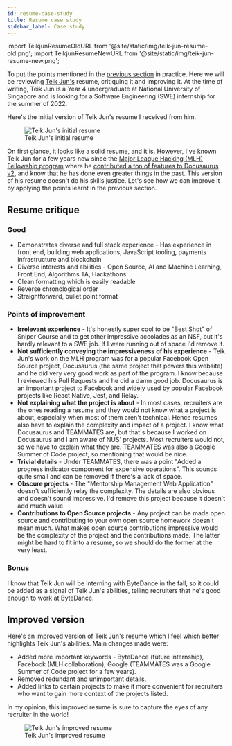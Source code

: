 ```yaml
---
id: resume-case-study
title: Resume case study
sidebar_label: Case study
---
```


import TeikjunResumeOldURL from '@site/static/img/teik-jun-resume-old.png'; import TeikjunResumeNewURL from '@site/static/img/teik-jun-resume-new.png';

To put the points mentioned in the [previous section](./resume.md) in practice. Here we will be reviewing [Teik Jun's](https://github.com/teikjun) resume, critiquing it and improving it. At the time of writing, Teik Jun is a Year 4 undergraduate at National University of Singapore and is looking for a Software Engineering (SWE) internship for the summer of 2022.

Here's the initial version of Teik Jun's resume I received from him.

<div class="text--center">
  <figure>
    <img alt="Teik Jun's initial resume" class="shadow--md" src={TeikjunResumeOldURL} />
    <figcaption>Teik Jun's initial resume</figcaption>
  </figure>
</div>

On first glance, it looks like a solid resume, and it is. However, I've known Teik Jun for a few years now since the [Major League Hacking (MLH) Fellowship program](https://fellowship.mlh.io/) where he [contributed a ton of features to Docusaurus v2](https://github.com/facebook/docusaurus/commits?author=teikjun), and know that he has done even greater things in the past. This version of his resume doesn't do his skills justice. Let's see how we can improve it by applying the points learnt in the previous section.

## Resume critique

### Good

- Demonstrates diverse and full stack experience - Has experience in front end, building web applications, JavaScript tooling, payments infrastructure and blockchain
- Diverse interests and abilities - Open Source, AI and Machine Learning, Front End, Algorithms TA, Hackathons
- Clean formatting which is easily readable
- Reverse chronological order
- Straightforward, bullet point format

### Points of improvement

- **Irrelevant experience** - It's honestly super cool to be "Best Shot" of Sniper Course and to get other impressive accolades as an NSF, but it's hardly relevant to a SWE job. If I were running out of space I'd remove it.
- **Not sufficiently conveying the impressiveness of his experience** - Teik Jun's work on the MLH program was for a popular Facebook Open Source project, Docusaurus (the same project that powers this website) and he did very very good work as part of the program. I know because I reviewed his Pull Requests and he did a damn good job. Docusaurus is an important project to Facebook and widely used by popular Facebook projects like React Native, Jest, and Relay.
- **Not explaining what the project is about** - In most cases, recruiters are the ones reading a resume and they would not know what a project is about, especially when most of them aren't technical. Hence resumes also have to explain the complexity and impact of a project. I know what Docusaurus and TEAMMATES are, but that's because I worked on Docusaurus and I am aware of NUS' projects. Most recruiters would not, so we have to explain what they are. TEAMMATES was also a Google Summer of Code project, so mentioning that would be nice.
- **Trivial details** - Under TEAMMATES, there was a point "Added a progress indicator component for expensive operations". This sounds quite small and can be removed if there's a lack of space.
- **Obscure projects** - The "Mentorship Management Web Application" doesn't sufficiently relay the complexity. The details are also obvious and doesn't sound impressive. I'd remove this project because it doesn't add much value.
- **Contributions to Open Source projects** - Any project can be made open source and contributing to your own open source homework doesn't mean much. What makes open source contributions impressive would be the complexity of the project and the contributions made. The latter might be hard to fit into a resume, so we should do the former at the very least.

### Bonus

I know that Teik Jun will be interning with ByteDance in the fall, so it could be added as a signal of Teik Jun's abilities, telling recruiters that he's good enough to work at ByteDance.

## Improved version

Here's an improved version of Teik Jun's resume which I feel which better highlights Teik Jun's abilities. Main changes made were:

- Added more important keywords - ByteDance (future internship), Facebook (MLH collaboration), Google (TEAMMATES was a Google Summer of Code project for a few years).
- Removed redundant and unimportant details.
- Added links to certain projects to make it more convenient for recruiters who want to gain more context of the projects listed.

In my opinion, this improved resume is sure to capture the eyes of any recruiter in the world!

<div class="text--center">
  <figure>
    <img alt="Teik Jun's improved resume" class="shadow--md" src={TeikjunResumeNewURL} />
    <figcaption>Teik Jun's improved resume</figcaption>
  </figure>
</div>
